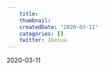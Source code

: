```yaml
---
    title: 
    thumbnail: 
    createdDate: "2020-03-11"
    categories: []
    twitter: 1keiuu
---
```


<div class="info">
    <chip-group :chips="[{text:'初心者', color:'grey'},{text:'初めて', color:'grey'}]"></chip-group>
    <div class="created-date">
        <Icon iconName="calendar"></Icon>
            <p>2020-03-11</p>
    </div>
</div>

<img src="" class="thumbnail">

